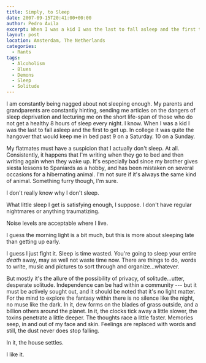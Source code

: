 ```yaml
---
title: Simply, to Sleep
date: 2007-09-15T20:41:00+00:00
author: Pedro Ávila
excerpt: When I was a kid I was the last to fall asleep and the first to get up. In college it was quite the hangover that would keep me in bed past 9 on a Saturday.
layout: post
location: Amsterdam, The Netherlands
categories:
  - Rants
tags:
  - Alcoholism
  - Blues
  - Demons
  - Sleep
  - Solitude
---
```

I am constantly being nagged about not sleeping enough. My parents and grandparents are constantly hinting, sending me articles on the dangers of sleep deprivation and lecturing me on the short life-span of those who do not get a healthy 8 hours of sleep every night. I know. When I was a kid I was the last to fall asleep and the first to get up. In college it was quite the hangover that would keep me in bed past 9 on a Saturday. 10 on a Sunday.

My flatmates must have a suspicion that I actually don't sleep. At all. Consistently, it happens that I'm writing when they go to bed and then writing again when they wake up. It's especially bad since my brother gives siesta lessons to Spaniards as a hobby, and has been mistaken on several occasions for a hibernating animal. I'm not sure if it's always the same kind of animal. Something furry though, I'm sure.

I don't really know why I don't sleep.

What little sleep I get is satisfying enough, I suppose. I don't have regular nightmares or anything traumatizing.

Noise levels are acceptable where I live.

I guess the morning light is a bit much, but this is more about sleeping late than getting up early.

I guess I just fight it. Sleep is time wasted. You're going to sleep your entire _death_ away, may as well not waste time now. There are things to do, words to write, music and pictures to sort through and organize...whatever.

But mostly it's the allure of the possibility of privacy, of solitude...utter, desperate solitude. Independence can be had within a community --- but it must be actively sought out, and it should be noted that it's no light matter. For the mind to explore the fantasy within there is no silence like the night, no muse like the dark. In it, dew forms on the blades of grass outside, and a billion others around the planet. In it, the clocks tick away a little slower, the toxins penetrate a little deeper. The thoughts race a little faster. Memories seep, in and out of my face and skin. Feelings are replaced with words and still, the dust never does stop falling.

In it, the house settles.

I like it.